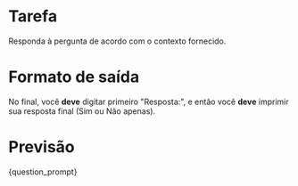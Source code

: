 # Tarefa
Responda à pergunta de acordo com o contexto fornecido.

# Formato de saída
No final, você **deve** digitar primeiro "Resposta:", e então você **deve** imprimir sua resposta final (Sim ou Não apenas).

# Previsão
{question_prompt}